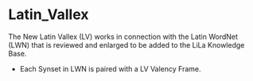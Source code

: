# Latin_Vallex
The New Latin Vallex (LV) works in connection with the Latin WordNet (LWN) that is reviewed and enlarged to be added to the LiLa Knowledge Base. 

- Each Synset in LWN is paired with a LV Valency Frame.
